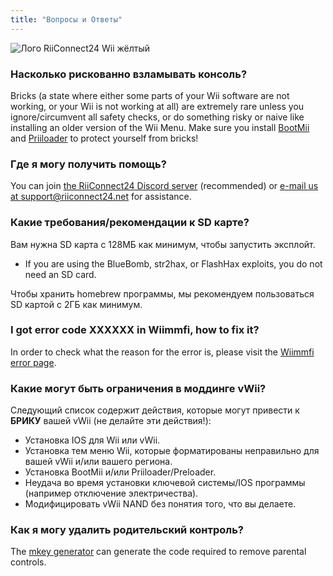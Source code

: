 ```yaml
---
title: "Вопросы и Ответы"
---
```


![Лого RiiConnect24 Wii жёлтый](/images/Wii_Yellow_Gray.jpg)

### Насколько рискованно взламывать консоль?
Bricks (a state where either some parts of your Wii software are not working, or your Wii is not working at all) are extremely rare unless you ignore/circumvent all safety checks, or do something risky or naive like installing an older version of the Wii Menu. Make sure you install [BootMii](bootmii) and [Priiloader](priiloader) to protect yourself from bricks!

### Где я могу получить помощь?
You can join [the RiiConnect24 Discord server](https://discord.gg/rc24) (recommended) or [e-mail us at support@riiconnect24.net](mailto:support@riiconnect24.net) for assistance.

### Какие требования/рекомендации к SD карте?
Вам нужна SD карта с 128МБ как минимум, чтобы запустить эксплойт.

- If you are using the BlueBomb, str2hax, or FlashHax exploits, you do not need an SD card.

Чтобы хранить homebrew программы, мы рекомендуем пользоваться SD картой с 2ГБ как минимум.

### I got error code XXXXXX in Wiimmfi, how to fix it?
In order to check what the reason for the error is, please visit the [Wiimmfi error page](https://wiimmfi.de/error).

### Какие могут быть ограничения в моддинге vWii?
Следующий список содержит действия, которые могут привести к **БРИКУ** вашей vWii (не делайте эти действия!):
* Установка IOS для Wii или vWii.
* Установка тем меню Wii, которые форматированы неправильно для вашей vWii и/или вашего региона.
* Установка BootMii и/или Priiloader/Preloader.
* Неудача во время установки ключевой системы/IOS программы (например отключение электричества).
* Модифицировать vWii NAND без понятия того, что вы делаете.

### Как я могу удалить родительский контроль?
The [mkey generator](https://mkey.salthax.org) can generate the code required to remove parental controls.
